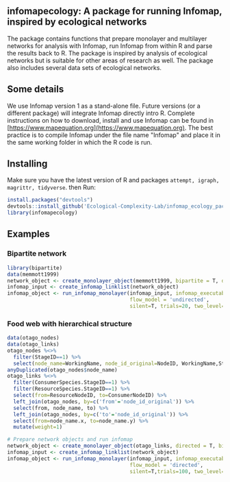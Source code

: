 ## infomapecology: A package for running Infomap, inspired by ecological networks

The package contains functions that prepare monolayer and multilayer networks
for analysis with Infomap, run Infomap from within R and parse the results
back to R. The package is inspired by analysis of ecological networks but is
suitable for other areas of research as well. The package also includes several data sets of ecological networks.

## Some details
We use Infomap version 1 as a stand-alone file. Future versions (or a different
package) will integrate Infomap directly intro R. Complete instructions on how
to download, install and use Infomap can be found in
[https://www.mapequation.org](https://www.mapequation.org). The best
practice is to compile Infomap under the file name "Infomap" and place it in the
same working folder in which the R code is run.

## Installing
Make sure you have the latest version of R and packages `attempt, igraph, magrittr, tidyverse`. then Run:

```R
install.packages("devtools")
devtools::install_github('Ecological-Complexity-Lab/infomap_ecology_package')
library(infomapecology)
```

## Examples

### Bipartite network
```R
library(bipartite)
data(memmott1999)
network_object <- create_monolayer_object(memmott1999, bipartite = T, directed = F, group_names = c('A','P'))
infomap_input <- create_infomap_linklist(network_object)
infomap_object <- run_infomap_monolayer(infomap_input, infomap_executable='Infomap',
                                        flow_model = 'undirected',
                                        silent=T, trials=20, two_level=T, seed=123)
```

### Food web with hierarchical structure

```R
data(otago_nodes)
data(otago_links)
otago_nodes %<>%
  filter(StageID==1) %>%
  select(node_name=WorkingName, node_id_original=NodeID, WorkingName,StageID, everything())
anyDuplicated(otago_nodes$node_name)
otago_links %<>%
  filter(ConsumerSpecies.StageID==1) %>%
  filter(ResourceSpecies.StageID==1) %>%
  select(from=ResourceNodeID, to=ConsumerNodeID) %>%
  left_join(otago_nodes, by=c('from'='node_id_original')) %>%
  select(from, node_name, to) %>%
  left_join(otago_nodes, by=c('to'='node_id_original')) %>%
  select(from=node_name.x, to=node_name.y) %>%
  mutate(weight=1)

# Prepare network objects and run infomap
network_object <- create_monolayer_object(otago_links, directed = T, bipartite = F, node_metadata = otago_nodes)
infomap_input <- create_infomap_linklist(network_object)
infomap_object <- run_infomap_monolayer(infomap_input, infomap_executable='Infomap',
                                        flow_model = 'directed',
                                        silent=T,trials=100, two_level=F, seed=200952)
```


